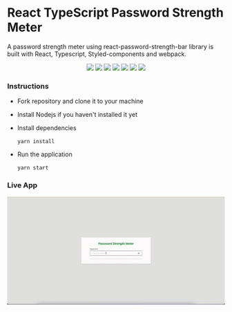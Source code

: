 # React TypeScript Password Strength Meter

A password strength meter using react-password-strength-bar library is built with React, Typescript, Styled-components and webpack.

<p align="center">
      <img src="https://img.shields.io/github/repo-size/Puthpiseth/react-typescript-password-strength-meter" />
      <img src="https://img.shields.io/github/issues/Puthpiseth/react-typescript-password-strength-meter" />
      <img src="https://img.shields.io/github/last-commit/Puthpiseth/react-typescript-password-strength-meter" />
      <img src="https://img.shields.io/badge/Typescript-blue" />
      <img src="https://img.shields.io/badge/React-blue" />
      <img src="https://img.shields.io/badge/Webpack-darkblue" />
      <img src="https://img.shields.io/badge/StyledComponents-pink" />

### Instructions

- Fork repository and clone it to your machine
- Install Nodejs if you haven't installed it yet
- Install dependencies

      yarn install

- Run the application

      yarn start

### Live App

![caption](src/assets/password-strength-meter.gif)

